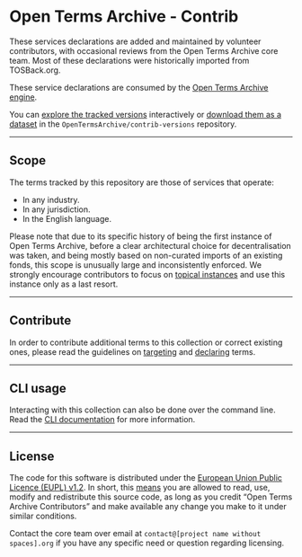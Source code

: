 # Open Terms Archive - Contrib

These services declarations are added and maintained by volunteer contributors, with occasional reviews from the Open Terms Archive core team. Most of these declarations were historically imported from TOSBack.org.

These service declarations are consumed by the [Open Terms Archive engine](https://github.com/OpenTermsArchive/engine). 

You can [explore the tracked versions](https://github.com/OpenTermsArchive/contrib-versions) interactively or [download them as a dataset](https://github.com/OpenTermsArchive/contrib-versions/releases) in the `OpenTermsArchive/contrib-versions` repository.

- - -

## Scope

The terms tracked by this repository are those of services that operate:

- In any industry.
- In any jurisdiction.
- In the English language.

Please note that due to its specific history of being the first instance of Open Terms Archive, before a clear architectural choice for decentralisation was taken, and being mostly based on non-curated imports of an existing fonds, this scope is unusually large and inconsistently enforced. We strongly encourage contributors to focus on [topical instances](https://docs.opentermsarchive.org/#instances) and use this instance only as a last resort.

- - -

## Contribute

In order to contribute additional terms to this collection or correct existing ones, please read the guidelines on [targeting](https://docs.opentermsarchive.org/guidelines/targeting/) and [declaring](https://docs.opentermsarchive.org/guidelines/declaring/) terms.

- - -

## CLI usage

Interacting with this collection can also be done over the command line. Read the [CLI documentation](https://docs.opentermsarchive.org/#cli) for more information.

- - -

## License

The code for this software is distributed under the [European Union Public Licence (EUPL) v1.2](https://joinup.ec.europa.eu/collection/eupl/eupl-text-eupl-12). In short, this [means](https://choosealicense.com/licenses/eupl-1.2/) you are allowed to read, use, modify and redistribute this source code, as long as you credit “Open Terms Archive Contributors” and make available any change you make to it under similar conditions.

Contact the core team over email at `contact@[project name without spaces].org` if you have any specific need or question regarding licensing.
